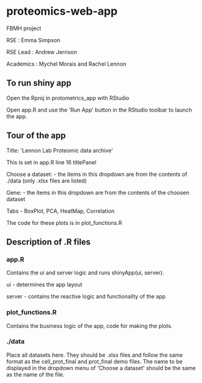 # proteomics-web-app
FBMH project

RSE : Emma Simpson

RSE Lead : Andrew Jerrison

Academics : Mychel Morais and Rachel Lennon

## To run shiny app
Open the Rproj in protometrics_app with RStudio

Open app.R and use the 'Run App' button in the RStudio toolbar to launch the app.

## Tour of the app
Title: 'Lennon Lab Proteomic data archive'

This is set in app.R line 16 titlePanel

Choose a dataset: - the items in this dropdown are from the contents of ./data (only .xlsx files are listed)

Gene: - the items in this dropdown are from the contents of the choosen dataset

Tabs - BoxPlot, PCA, HeatMap, Correlation

The code for these plots is in plot_functions.R

## Description of .R files

### app.R
Contains the ui and server logic and runs shinyApp(ui, server).

ui - determines the app layout

server - contains the reactive logic and functionality of the app

### plot_functions.R
Contains the business logic of the app, code for making the plots. 

### ./data
Place all datasets here. They should be .xlsx files and follow the same format as the cell_prot_final and prot_final demo files. The name to be displayed in the dropdown menu of 'Choose a dataset' should be the same as the name of the file. 


